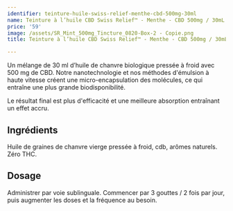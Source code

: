 ```yaml
---
identifier: teinture-huile-swiss-relief-menthe-cbd-500mg-30ml
name: Teinture à l’huile CBD Swiss Relief™ - Menthe - CBD 500mg / 30mL
price: '59'
image: /assets/SR_Mint_500mg_Tincture_0820-Box-2 - Copie.png
title: Teinture à l’huile CBD Swiss Relief™ - Menthe - CBD 500mg / 30mL

---
```

Un mélange de 30 ml d’huile de chanvre biologique pressée à froid avec 500 mg de CBD. Notre nanotechnologie et nos méthodes d'émulsion à haute vitesse créent une micro-encapsulation des molécules, ce qui entraîne une plus grande biodisponibilité.

<!-- more -->

Le résultat final est plus d'efficacité et une meilleure absorption entraînant un effet accru.

## Ingrédients

Huile de graines de chanvre vierge pressée à froid, cdb, arômes naturels. Zéro THC.

## Dosage

Administrer par voie sublinguale. Commencer par 3 gouttes / 2 fois par jour, puis augmenter les doses et la fréquence au besoin.

